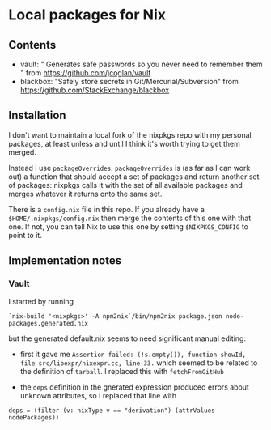 # Local packages for Nix

## Contents

* vault: " Generates safe passwords so you never need to remember them
" from https://github.com/jcoglan/vault
* blackbox: "Safely store secrets in Git/Mercurial/Subversion" from https://github.com/StackExchange/blackbox

## Installation

I don't want to maintain a local fork of the nixpkgs repo with my
personal packages, at least unless and until I think it's worth trying
to get them merged.

Instead I use `packageOverrides`.  `packageOverrides` is (as far as I
can work out) a function that should accept a set of packages and
return another set of packages: nixpkgs calls it with the set of all
available packages and merges whatever it returns onto the same set.

There is a `config.nix` file in this repo.  If you already have a
`$HOME/.nixpkgs/config.nix` then merge the contents of this one with
that one.  If not, you can tell Nix to use this one by setting
`$NIXPKGS_CONFIG` to point to it.


## Implementation notes

### Vault

I started by running 

```
`nix-build '<nixpkgs>' -A npm2nix`/bin/npm2nix package.json node-packages.generated.nix
```

but the generated default.nix seems to need significant manual editing:

* first it gave me `Assertion failed: (!s.empty()), function showId, file src/libexpr/nixexpr.cc, line 33.` which seemed to be related to the definition of `tarball`.  I replaced this with `fetchFromGitHub`

* the `deps` definition in the gnerated expression produced errors about unknown attributes, so I replaced that line with

```
deps = (filter (v: nixType v == "derivation") (attrValues nodePackages))
```

